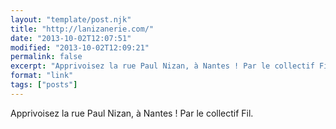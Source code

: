 ```yaml
---
layout: "template/post.njk"
title: "http://lanizanerie.com/"
date: "2013-10-02T12:07:51"
modified: "2013-10-02T12:09:21"
permalink: false
excerpt: "Apprivoisez la rue Paul Nizan, à Nantes ! Par le collectif Fil."
format: "link"
tags: ["posts"]
---
```

Apprivoisez la rue Paul Nizan, à Nantes ! Par le collectif Fil.
